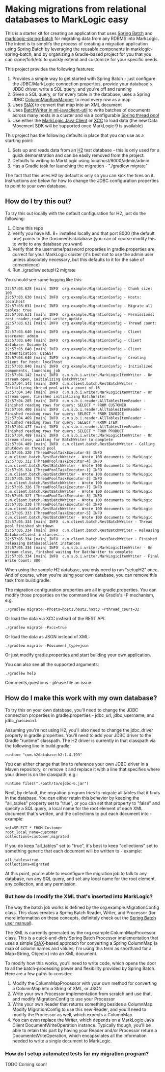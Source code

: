 # Making migrations from relational databases to MarkLogic easy

This is a starter kit for creating an application that uses [Spring Batch](http://projects.spring.io/spring-batch/) and
[marklogic-spring-batch](https://github.com/sastafford/marklogic-spring-batch) for migrating data from any RDBMS into 
MarkLogic. The intent is to simplify the process of creating a migration application using Spring Batch by 
leveraging the reusable components in marklogic-spring-batch, and by organizing a Gradle-based project for you that you
can clone/fork/etc to quickly extend and customize for your specific needs. 

This project provides the following features:

1. Provides a simple way to get started with Spring Batch - just configure the JDBC/MarkLogic connection properties, provide your
database's JDBC driver, write a SQL query, and you're off and running
1. Given a SQL query, or for every table in the database, uses a Spring JDBC [ColumnMapRowMapper](https://docs.spring.io/spring/docs/current/javadoc-api/org/springframework/jdbc/core/ColumnMapRowMapper.html) 
to read every row as a map
1. Uses [StAX](https://docs.oracle.com/javase/tutorial/jaxp/stax/api.html) to convert that map into an XML document
1. Uses [BatchWriter in ml-javaclient-util](https://github.com/rjrudin/ml-javaclient-util#parallelized-batch-writes) to write batches
of documents across many hosts in a cluster and via a configurable [Spring thread pool](https://docs.spring.io/spring/docs/current/spring-framework-reference/html/scheduling.html)
1. Use either the [MarkLogic Java Client](https://docs.marklogic.com/guide/java) or [XCC](https://docs.marklogic.com/guide/xcc/intro) to load data
(the new Data Movement SDK will be supported once MarkLogic 9 is available)

This project has the following defaults in place that you can use as a starting point:

1. Sets up and reads data from an [H2](http://www.h2database.com/html/main.html) test database - this is only used for a quick demonstration and can be
easily removed from the project.
1. Defaults to writing to MarkLogic using localhost/8000/admin/admin
1. Has a Gradle task for launching the migration - "./gradlew migrate"

The fact that this uses H2 by default is only so you can kick the tires on it. Instructions are below for how to change
the JDBC configuration properties to point to your own database. 

## How do I try this out?

To try this out locally with the default configuration for H2, just do the following:

1. Clone this repo
1. Verify you have ML 8+ installed locally and that port 8000 (the default one) points to the Documents database 
(you can of course modify this to write to any database you want)
1. Verify that the username/password properties in gradle.properties are correct for your MarkLogic cluster (it's best 
not to use the admin user unless absolutely necessary, but this defaults to it for the sake of convenience)
1. Run ./gradlew setupH2 migrate

You should see some logging like this:

    22:57:03.628 [main] INFO  org.example.MigrationConfig - Chunk size: 100
    22:57:03.630 [main] INFO  org.example.MigrationConfig - Hosts: localhost
    22:57:03.631 [main] INFO  org.example.MigrationConfig - Migrate all tables: true
    22:57:03.631 [main] INFO  org.example.MigrationConfig - Permissions: rest-reader,read,rest-writer,update
    22:57:03.631 [main] INFO  org.example.MigrationConfig - Thread count: 16
    22:57:03.640 [main] INFO  org.example.MigrationConfig - Client username: admin
    22:57:03.640 [main] INFO  org.example.MigrationConfig - Client database: Documents
    22:57:03.640 [main] INFO  org.example.MigrationConfig - Client authentication: DIGEST
    22:57:03.640 [main] INFO  org.example.MigrationConfig - Creating client for host: localhost
    22:57:03.840 [main] INFO  org.example.MigrationConfig - Initialized components, launching job
    22:57:04.142 [main] INFO  c.m.s.b.i.writer.MarkLogicItemWriter - On stream open, initializing BatchWriter
    22:57:04.143 [main] INFO  c.m.client.batch.RestBatchWriter - Initializing thread pool with a count of 16
    22:57:04.148 [main] INFO  c.m.s.b.i.writer.MarkLogicItemWriter - On stream open, finished initializing BatchWriter
    22:57:04.205 [main] INFO  c.m.s.b.i.reader.AllTablesItemReader - Finished reading rows for query: SELECT * FROM CUSTOMER
    22:57:04.400 [main] INFO  c.m.s.b.i.reader.AllTablesItemReader - Finished reading rows for query: SELECT * FROM INVOICE
    22:57:04.469 [main] INFO  c.m.s.b.i.reader.AllTablesItemReader - Finished reading rows for query: SELECT * FROM ITEM
    22:57:04.477 [main] INFO  c.m.s.b.i.reader.AllTablesItemReader - Finished reading rows for query: SELECT * FROM PRODUCT
    22:57:04.489 [main] INFO  c.m.s.b.i.writer.MarkLogicItemWriter - On stream close, waiting for BatchWriter to complete
    22:57:04.489 [main] INFO  c.m.client.batch.RestBatchWriter - Calling shutdown on thread pool
    22:57:05.320 [ThreadPoolTaskExecutor-8] INFO  c.m.client.batch.RestBatchWriter - Wrote 100 documents to MarkLogic
    22:57:05.322 [ThreadPoolTaskExecutor-4] INFO  c.m.client.batch.RestBatchWriter - Wrote 100 documents to MarkLogic
    22:57:05.324 [ThreadPoolTaskExecutor-1] INFO  c.m.client.batch.RestBatchWriter - Wrote 100 documents to MarkLogic
    22:57:05.326 [ThreadPoolTaskExecutor-2] INFO  c.m.client.batch.RestBatchWriter - Wrote 100 documents to MarkLogic
    22:57:05.326 [ThreadPoolTaskExecutor-7] INFO  c.m.client.batch.RestBatchWriter - Wrote 100 documents to MarkLogic
    22:57:05.327 [ThreadPoolTaskExecutor-3] INFO  c.m.client.batch.RestBatchWriter - Wrote 100 documents to MarkLogic
    22:57:05.330 [ThreadPoolTaskExecutor-6] INFO  c.m.client.batch.RestBatchWriter - Wrote 100 documents to MarkLogic
    22:57:05.333 [ThreadPoolTaskExecutor-5] INFO  c.m.client.batch.RestBatchWriter - Wrote 100 documents to MarkLogic
    22:57:05.334 [main] INFO  c.m.client.batch.RestBatchWriter - Thread pool finished shutdown
    22:57:05.334 [main] INFO  c.m.client.batch.RestBatchWriter - Releasing DatabaseClient instances...
    22:57:05.334 [main] INFO  c.m.client.batch.RestBatchWriter - Finished releasing DatabaseClient instances
    22:57:05.334 [main] INFO  c.m.s.b.i.writer.MarkLogicItemWriter - On stream close, finished waiting for BatchWriter to complete
    22:57:05.334 [main] INFO  c.m.s.b.i.writer.MarkLogicItemWriter - Final Write Count: 800

When using the sample H2 database, you only need to run "setupH2" once. And of course, when you're using your own 
database, you can remove this task from build.gradle.

The migration configuration properties are all in gradle.properties. You can modify those properties on the command line
via Gradle's -P mechanism, e.g.

    ./gradlew migrate -Phosts=host1,host2,host3 -Pthread_count=32

Or load the data via XCC instead of the REST API:

    ./gradlew migrate -Pxcc=true

Or load the data as JSON instead of XML:

    ./gradlew migrate -Pdocument_type=json

Or just modify gradle.properties and start building your own application. 

You can also see all the supported arguments:

    ./gradlew help

Comments,questions - please file an issue.

## How do I make this work with my own database?

To try this on your own database, you'll need to change the JDBC connection properties in gradle.properties - jdbc_url,
jdbc_username, and jdbc_password. 

Assuming you're not using H2, you'll also need to change the jdbc_driver property in gradle.properties. You'll need to add
your JDBC driver to the Gradle "runtime" classpath. The H2 driver is currently in that classpath via the following 
line in build.gradle:

    runtime "com.h2database:h2:1.4.193"

You can either change that line to reference your own JDBC driver in a Maven repository, or
remove it and replace it with a line that specifies where your driver is on the classpath, e.g.:

    runtime files("./path/to/ojdbc-6.jar")

Next, by default, the migration program tries to migrate all tables that it finds in the database. You can either retain
this behavior by keeping the "all_tables" property set to "true", or you can set that property to "false" and specify a
SQL query, a local name for the root element of each XML document that's written, and the collections to put each 
document into - example:

    sql=SELECT * FROM Customer
    root_local_name=customer
    collections=customer,migrated

If you do keep "all_tables" set to "true", it's best to keep "collections" set to something generic that each document
will be written to - example:

    all_tables=true
    collections=migrated

At this point, you're able to reconfigure the migration job to talk to any database, run any SQL query, and set any
local name for the root element, any collection, and any permission. 

### But how do I modify the XML that's inserted into MarkLogic?

The way the batch job works is defined by the org.example.MigrationConfig class. This class creates a Spring Batch
Reader, Writer, and Processor (for more information on these concepts, definitely check out the 
[Spring Batch user manual](http://docs.spring.io/spring-batch/reference/html/)). 

The XML is currently generated by the org.example.ColumnMapProcessor class. This is a quick-and-dirty Spring Batch
Processor implementation that uses a simple [StAX](https://docs.oracle.com/javase/tutorial/jaxp/stax/api.html)-based
approach for converting a Spring ColumnMap (a map of column names and values; I'm using this term as shorthand for a 
Map<String, Object>) into an XML document. 

To modify how this works, you'll need to write code, which opens the door to all the batch-processing power and 
flexibility provided by Spring Batch. Here are a few paths to consider:

1. Modify the ColumnMapProcessor with your own method for converting a ColumnMap into a String of XML, or JSON
1. Write your own Processor implementation from scratch and use that, and modify MigrationConfig to use your Processor
1. Write your own Reader that returns something besides a ColumnMap. Modify MigrationConfig to use this new Reader, 
and you'll need to modify the Processor as well, which expects a ColumnMap.
1. You can even replace the Writer, which depends on a MarkLogic Java Client DocumentWriteOperation instance. Typically
though, you'll be able to retain this part by having your Reader and/or Processor return a DocumenteWriteOperation, 
which encapsulates all the information needed to write a single document to MarkLogic.

### How do I setup automated tests for my migration program?

TODO Coming soon!
